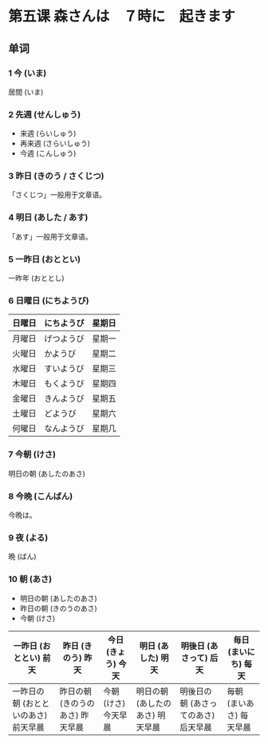 # 第五课 森さんは　７時に　起きます
## 单词
### 1 今 (いま)
居間 (いま)

### 2 先週 (せんしゅう)
* 来週 (らいしゅう)
* 再来週 (さらいしゅう)
* 今週 (こんしゅう)

### 3 昨日 (きのう / さくじつ)
「さくじつ」一般用于文章语。

### 4 明日 (あした / あす)
「あす」一般用于文章语。

### 5 一昨日 (おととい)
一昨年 (おととし)

### 6 日曜日 (にちようび)
| 日曜日 | にちようび | 星期日 |
| ----- | -------- | ----- |
| 月曜日 | げつようび | 星期一 |
| 火曜日 | かようび   | 星期二 |
| 水曜日 | すいようび | 星期三 |
| 木曜日 | もくようび | 星期四 |
| 金曜日 | きんようび | 星期五 |
| 土曜日 | どようび   | 星期六 |
| 何曜日 | なんようび | 星期几 |

### 7 今朝 (けさ)
明日の朝 (あしたのあさ)

### 8 今晩 (こんばん)
今晩は。

### 9 夜 (よる)
晩 (ばん)

### 10 朝 (あさ)
* 明日の朝 (あしたのあさ)
* 昨日の朝 (きのうのあさ)
* 今朝 (けさ)

| 一昨日 (おととい) 前天 | 昨日 (きのう) 昨天 | 今日 (きょう) 今天 | 明日 (あした) 明天 | 明後日 (あさって) 后天 | 毎日 (まいにち) 每天 |
| --- | --- | --- | --- | --- | --- |
| 一昨日の朝 (おとといのあさ) 前天早晨 | 昨日の朝 (きのうのあさ) 昨天早晨 | 今朝 (けさ) 今天早晨 | 明日の朝 (あしたのあさ) 明天早晨 | 明後日の朝 (あさってのあさ) 后天早晨 | 毎朝 (まいあさ) 每天早晨 |




